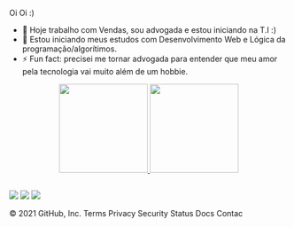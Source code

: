 Oi Oi :)

- 🌱 Hoje trabalho com Vendas, sou advogada e estou iniciando na T.I  :) 
- 💬 Estou iniciando meus estudos com Desenvolvimento Web e Lógica da programação/algorítimos.
- ⚡ Fun fact: precisei me tornar advogada para entender que meu amor pela tecnologia vai muito além de um hobbie. 

<div align="center">
  <a href="https://github.com/RaquelFBatista">
  <img height="160em" src="https://github-readme-stats.vercel.app/api?username=RaquelFBatista&show_icons=true&theme=synthwave&include_all_commits=true&count_private=true"/>
  <img height="160em" src="https://github-readme-stats.vercel.app/api/top-langs/?username=RaquelFBatista&layout=compact&langs_count=7&theme=synthwave"/>
</div>
 
  ##
 
<div> 
  <a href="https://instagram.com/raquelfbatista" target="_blank"><img src="https://img.shields.io/badge/-Instagram-%23E4405F?style=for-the-badge&logo=instagram&logoColor=white" target="_blank"></a>
  <a href = "mailto:raquelferreirab1@gmail.com"><img src="https://img.shields.io/badge/-Gmail-%23333?style=for-the-badge&logo=gmail&logoColor=white" target="_blank"></a>
  <a href="https://www.linkedin.com/in/raquel-ferreira-batista/" target="_blank"><img src="https://img.shields.io/badge/-LinkedIn-%230077B5?style=for-the-badge&logo=linkedin&logoColor=white" target="_blank"></a> 

 
</div>
  
  
© 2021 GitHub, Inc.
Terms
Privacy
Security
Status
Docs
Contac

